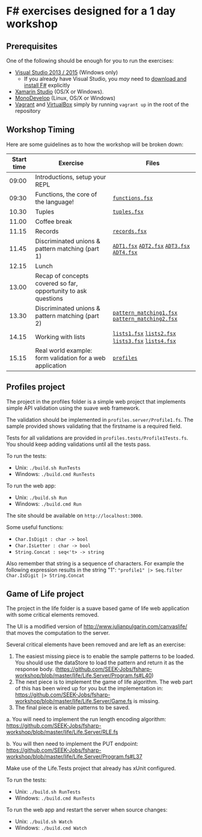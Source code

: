 # F# exercises designed for a 1 day workshop

## Prerequisites

One of the following should be enough for you to run the exercises:
* [Visual Studio 2013 / 2015](https://www.visualstudio.com/en-us/products/visual-studio-community-vs.aspx) (Windows only)
  * If you already have Visual Studio, you *may* need to [download and install F#](http://www.microsoft.com/en-us/download/confirmation.aspx?id=44011) explicitly
* [Xamarin Studio](https://xamarin.com/download) (OS/X or Windows).
* [MonoDevelop](http://www.monodevelop.com/download/) (Linux, OS/X or Windows)
* [Vagrant](https://www.vagrantup.com/downloads.html) and [VirtualBox](https://www.virtualbox.org/wiki/Downloads) simply by running ``vagrant up`` in the root of the repository

## Workshop Timing

Here are some guidelines as to how the workshop will be broken down:

| Start time | Exercise | Files |
| --- | --- | --- |
| 09:00 | Introductions, setup your REPL | |
| 09:30 | Functions, the core of the language! | [`functions.fsx`](exercises/functions.fsx) |
| 10.30 | Tuples | [`tuples.fsx`](exercises/tuples.fsx) |
| 11.00 | Coffee break | |
| 11.15 | Records | [`records.fsx`](exercises/records.fsx) |
| 11.45 | Discriminated unions & pattern matching (part 1) | [`ADT1.fsx`](exercises/ADT1.fsx) [`ADT2.fsx`](exercises/ADT2.fsx) [`ADT3.fsx`](exercises/ADT3.fsx) [`ADT4.fsx`](exercises/ADT4.fsx) |
| 12.15 | Lunch | |
| 13.00 | Recap of concepts covered so far, opportunity to ask questions | |
| 13.30 | Discriminated unions & pattern matching (part 2) | [`pattern_matching1.fsx`](exercises/pattern_matching1.fsx) [`pattern_matching2.fsx`](exercises/pattern_matching2.fsx)|
| 14.15 | Working with lists | [`lists1.fsx`](exercises/lists1.fsx) [`lists2.fsx`](exercises/lists2.fsx) [`lists3.fsx`](exercises/lists3.fsx) [`lists4.fsx`](exercises/lists4.fsx) |
| 15.15 | Real world example: form validation for a web application | [`profiles`](profiles) |

## Profiles project
The project in the profiles folder is a simple web project that implements simple API validation using the suave web framework.

The validation should be implemented in `profiles.server/Profile1.fs`. The sample provided shows validating that the firstname is a required field.

Tests for all validations are provided in `profiles.tests/Profile1Tests.fs`. You should keep adding validations until all the tests pass.

To run the tests:
* Unix: `./build.sh RunTests`
* Windows: `./build.cmd RunTests`

To run the web app:
* Unix: `./build.sh Run`
* Windows: `./build.cmd Run`

The site should be available on `http://localhost:3000`.

Some useful functions:

* `Char.IsDigit : char -> bool`
* `Char.IsLetter : char -> bool`
* `String.Concat : seq<'t> -> string`

Also remember that string is a sequence of characters. For example the following expression results in the string "1":
`"profile1" |> Seq.filter Char.IsDigit |> String.Concat`

## Game of Life project
The project in the life folder is a suave based game of life web application with some critical elements removed.

The UI is a modified version of http://www.julianpulgarin.com/canvaslife/ that moves the computation to the server.

Several critical elements have been removed and are left as an exercise:

1. The easiest missing piece is to enable the sample patterns to be loaded. You should use the dataStore to load the pattern and return it as the response body. (https://github.com/SEEK-Jobs/fsharp-workshop/blob/master/life/Life.Server/Program.fs#L40)
2. The next piece is to implement the game of life algorithm. The web part of this has been wired up for you but the implementation in: https://github.com/SEEK-Jobs/fsharp-workshop/blob/master/life/Life.Server/Game.fs is missing.
3. The final piece is enable patterns to be saved.

  a.  You will need to implement the run length encoding algorithm: https://github.com/SEEK-Jobs/fsharp-workshop/blob/master/life/Life.Server/RLE.fs

  b. You will then need to implement the PUT endpoint: https://github.com/SEEK-Jobs/fsharp-workshop/blob/master/life/Life.Server/Program.fs#L37

Make use of the Life.Tests project that already has xUnit configured.

To run the tests:
* Unix: `./build.sh RunTests`
* Windows: `./build.cmd RunTests`

To run the web app and restart the server when source changes:
* Unix: `./build.sh Watch`
* Windows: `./build.cmd Watch`
